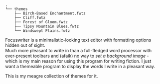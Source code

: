 ```
.
└── themes
    ├── Birch-Based Enchantment.fwtz
    ├── Cliff.fwtz
    ├── Forest of Gloom.fwtz
    ├── Tipsy Mountain Blues.fwtz
    └── Windswept Plains.fwtz
```

Focuswriter is a minimalistic-looking text editor with formatting options hidden out of sight.  
Much more pleasant to write in than a full-fledged word processor with ever-present toolbars and (afaik) no way to *set a background image* - which is my main reason for using this program for writing fiction. I just want a themeable program to display the words I write in a pleasant way.

This is my meagre collection of themes for it.
